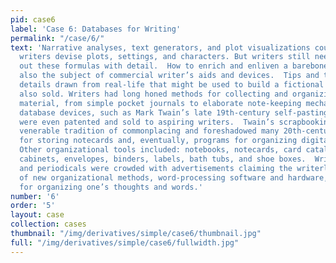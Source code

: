 ```yaml
---
pid: case6
label: 'Case 6: Databases for Writing'
permalink: "/case/6/"
text: 'Narrative analyses, text generators, and plot visualizations could all help
  writers devise plots, settings, and characters. But writers still needed to flesh
  out these formulas with detail.  How to enrich and enliven a barebones plot was
  also the subject of commercial writer’s aids and devices.  Tips and tools for organizing
  details drawn from real-life that might be used to build a fictional world were
  also sold. Writers had long honed methods for collecting and organizing narrative
  material, from simple pocket journals to elaborate note-keeping mechanisms. Many
  database devices, such as Mark Twain’s late 19th-century self-pasting scrapbooks,
  were even patented and sold to aspiring writers.  Twain’s scrapbooking drew on the
  venerable tradition of commonplacing and foreshadowed many 20th-century inventions
  for storing notecards and, eventually, programs for organizing digital content.
  Other organizational tools included: notebooks, notecards, card catalogues, filing
  cabinets, envelopes, binders, labels, bath tubs, and shoe boxes.  Writing magazines
  and periodicals were crowded with advertisements claiming the writerly benefits
  of new organizational methods, word-processing software and hardware, and techniques
  for organizing one’s thoughts and words.'
number: '6'
order: '5'
layout: case
collection: cases
thumbnail: "/img/derivatives/simple/case6/thumbnail.jpg"
full: "/img/derivatives/simple/case6/fullwidth.jpg"
---
```

